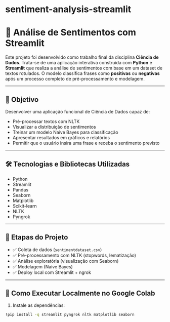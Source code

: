 # sentiment-analysis-streamlit

# 🧠 Análise de Sentimentos com Streamlit

Este projeto foi desenvolvido como trabalho final da disciplina **Ciência de Dados**. Trata-se de uma aplicação interativa construída com **Python** e **Streamlit** que realiza a análise de sentimentos com base em um dataset de textos rotulados. O modelo classifica frases como **positivas** ou **negativas** após um processo completo de pré-processamento e modelagem.

---

## 📌 Objetivo

Desenvolver uma aplicação funcional de Ciência de Dados capaz de:

- Pré-processar textos com NLTK
- Visualizar a distribuição de sentimentos
- Treinar um modelo Naive Bayes para classificação
- Apresentar resultados em gráficos e relatórios
- Permitir que o usuário insira uma frase e receba o sentimento previsto

---

## 🛠️ Tecnologias e Bibliotecas Utilizadas

- Python
- Streamlit
- Pandas
- Seaborn
- Matplotlib
- Scikit-learn
- NLTK
- Pyngrok

---

## 🧪 Etapas do Projeto

- ✅ Coleta de dados (`sentimentdataset.csv`)
- ✅ Pré-processamento com NLTK (stopwords, lematização)
- ✅ Análise exploratória (visualização com Seaborn)
- ✅ Modelagem (Naive Bayes)
- ✅ Deploy local com Streamlit + ngrok

---

## 🚀 Como Executar Localmente no Google Colab

1. Instale as dependências:

```bash
!pip install -q streamlit pyngrok nltk matplotlib seaborn
